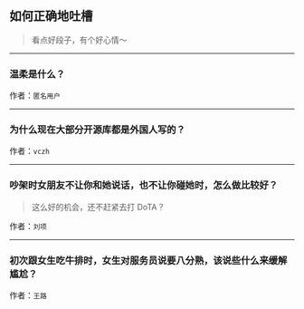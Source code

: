 ## 如何正确地吐槽

> 看点好段子，有个好心情～


 
---

### 温柔是什么？

> 


作者：`匿名用户`

---

### 为什么现在大部分开源库都是外国人写的？

> 


作者：`vczh`

---

### 吵架时女朋友不让你和她说话，也不让你碰她时，怎么做比较好？

> 这么好的机会，还不赶紧去打 DoTA？


作者：`刘项`

---

### 初次跟女生吃牛排时，女生对服务员说要八分熟，该说些什么来缓解尴尬？

> 


作者：`王路`